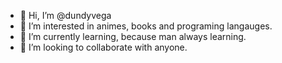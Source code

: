 - 👋 Hi, I’m @dundyvega
- 👀 I’m interested in animes, books and programing langauges.
- 🌱 I’m currently learning, because man always learning.
- 💞️ I’m looking to collaborate with anyone.

<!---
dundyvega/dundyvega is a ✨ special ✨ repository because its `README.md` (this file) appears on your GitHub profile.
You can click the Preview link to take a look at your changes.
--->
